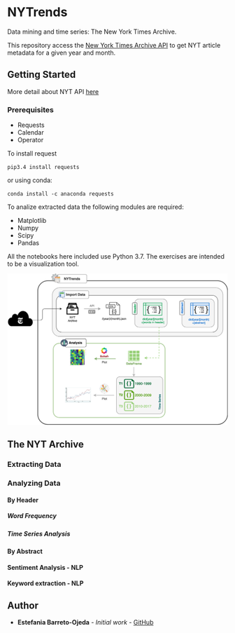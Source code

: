 # NYTrends
Data mining and time series: The New York Times Archive.

This repository access the [New York Times Archive API](https://developer.nytimes.com) to get NYT article metadata for a given year and month.

## Getting Started

More detail about NYT API [here](https://developer.nytimes.com/docs/archive-product/1/overview)

### Prerequisites

- Requests
- Calendar
- Operator

To install request 

```
pip3.4 install requests
```

or using conda:

```
conda install -c anaconda requests
```


To analize extracted data the following modules are required:

- Matplotlib
- Numpy
- Scipy
- Pandas

All the notebooks here included use Python 3.7. The exercises are intended to be a visualization tool. 



<img src="https://github.com/ojeda-e/NYTrends/blob/master/NYTrends_Diagram2.drawio.png"><br>


## The NYT Archive

### Extracting Data

### Analyzing Data

#### By Header
##### Word Frequency

##### Time Series Analysis

#### By Abstract

#### Sentiment Analysis - NLP

#### Keyword extraction - NLP

## Author

* **Estefania Barreto-Ojeda** - *Initial work* - [GitHub](https://github.com/ebojeda)
